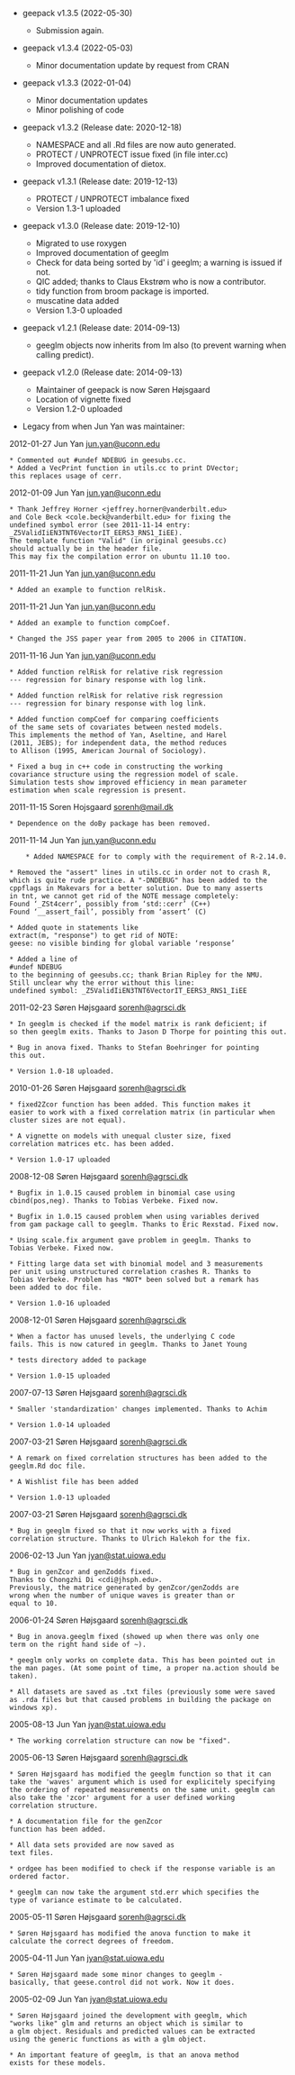 * geepack v1.3.5 (2022-05-30)

	* Submission again.

* geepack v1.3.4 (2022-05-03)

    * Minor documentation update by request from CRAN

* geepack v1.3.3 (2022-01-04) 

	* Minor documentation updates
	* Minor polishing of code


* geepack v1.3.2 (Release date: 2020-12-18)

	* NAMESPACE and all .Rd files are now auto generated.
	* PROTECT / UNPROTECT issue fixed (in file inter.cc)
	* Improved documentation of dietox.


* geepack v1.3.1 (Release date: 2019-12-13)

	* PROTECT / UNPROTECT imbalance fixed
	* Version 1.3-1 uploaded

* geepack v1.3.0 (Release date: 2019-12-10)

	* Migrated to use roxygen
   * Improved documentation of geeglm
   * Check for data being sorted by 'id' i geeglm; a warning is issued if not.
   * QIC added; thanks to Claus Ekstrøm who is now a contributor.
   * tidy function from broom package is imported.
   * muscatine data added
   * Version 1.3-0 uploaded

* geepack v1.2.1 (Release date: 2014-09-13)

	* geeglm objects now inherits from lm also (to prevent warning when
		calling predict).

* geepack v1.2.0 (Release date: 2014-09-13)

  * Maintainer of geepack is now Søren Højsgaard
  * Location of vignette fixed
  * Version 1.2-0 uploaded

* Legacy from when Jun Yan was maintainer:

2012-01-27  Jun Yan  <jun.yan@uconn.edu>

	* Commented out #undef NDEBUG in geesubs.cc.
	* Added a VecPrint function in utils.cc to print DVector;
	this replaces usage of cerr.

2012-01-09  Jun Yan  <jun.yan@uconn.edu>

	* Thank Jeffrey Horner <jeffrey.horner@vanderbilt.edu>
	and Cole Beck <cole.beck@vanderbilt.edu> for fixing the
	undefined symbol error (see 2011-11-14 entry:
	_Z5ValidIiEN3TNT6VectorIT_EERS3_RNS1_IiEE).
	The template function "Valid" (in original geesubs.cc)
	should actually be in the header file.
	This may fix the compilation error on ubuntu 11.10 too.

2011-11-21  Jun Yan  <jun.yan@uconn.edu>

	* Added an example to function relRisk.

2011-11-21  Jun Yan  <jun.yan@uconn.edu>

	* Added an example to function compCoef.

	* Changed the JSS paper year from 2005 to 2006 in CITATION.

2011-11-16  Jun Yan  <jun.yan@uconn.edu>

	* Added function relRisk for relative risk regression
	--- regression for binary response with log link.

	* Added function relRisk for relative risk regression
 	--- regression for binary response with log link.

	* Added function compCoef for comparing coefficients
	of the same sets of covariates between nested models.
	This implements the method of Yan, Aseltine, and Harel
	(2011, JEBS); for independent data, the method reduces
	to Allison (1995, American Journal of Sociology).

	* Fixed a bug in c++ code in constructing the working
	covariance structure using the regression model of scale.
	Simulation tests show improved efficiency in mean parameter
	estimation when scale regression is present.

2011-11-15 Soren Hojsgaard  <sorenh@mail.dk>

	* Dependence on the doBy package has been removed.

2011-11-14  Jun Yan  <jun.yan@uconn.edu>

        * Added NAMESPACE for to comply with the requirement of R-2.14.0.

	* Removed the "assert" lines in utils.cc in order not to crash R,
	which is quite rude practice. A "-DNDEBUG" has been added to the
	cppflags in Makevars for a better solution. Due to many asserts
	in tnt, we cannot get rid of the NOTE message completely:
	Found ‘_ZSt4cerr’, possibly from ‘std::cerr’ (C++)
	Found ‘__assert_fail’, possibly from ‘assert’ (C)

	* Added quote in statements like
	extract(m, "response") to get rid of NOTE:
	geese: no visible binding for global variable ‘response’

	* Added a line of
	#undef NDEBUG
	to the beginning of geesubs.cc; thank Brian Ripley for the NMU.
	Still unclear why the error without this line:
	undefined symbol: _Z5ValidIiEN3TNT6VectorIT_EERS3_RNS1_IiEE


2011-02-23  Søren Højsgaard <sorenh@agrsci.dk>

	* In geeglm is checked if the model matrix is rank deficient; if
	so then geeglm exits. Thanks to Jason D Thorpe for pointing this out.

	* Bug in anova fixed. Thanks to Stefan Boehringer for pointing
	this out.

	* Version 1.0-18 uploaded.


2010-01-26  Søren Højsgaard <sorenh@agrsci.dk>

	* fixed2Zcor function has been added. This function makes it
	easier to work with a fixed correlation matrix (in particular when
	cluster sizes are not equal).

	* A vignette on models with unequal cluster size, fixed
	correlation matrices etc. has been added.

	* Version 1.0-17 uploaded

2008-12-08  Søren Højsgaard <sorenh@agrsci.dk>

	* Bugfix in 1.0.15 caused problem in binomial case using
	cbind(pos,neg). Thanks to Tobias Verbeke. Fixed now.

	* Bugfix in 1.0.15 caused problem when using variables derived
	from gam package call to geeglm. Thanks to Eric Rexstad. Fixed now.

	* Using scale.fix argument gave problem in geeglm. Thanks to
	Tobias Verbeke. Fixed now.

	* Fitting large data set with binomial model and 3 measurements
	per unit using unstructured correlation crashes R. Thanks to
	Tobias Verbeke. Problem has *NOT* been solved but a remark has
	been added to doc file.

	* Version 1.0-16 uploaded

2008-12-01  Søren Højsgaard <sorenh@agrsci.dk>

	* When a factor has unused levels, the underlying C code
	fails. This is now catured in geeglm. Thanks to Janet Young

	* tests directory added to package

	* Version 1.0-15 uploaded

2007-07-13  Søren Højsgaard <sorenh@agrsci.dk>

	* Smaller 'standardization' changes implemented. Thanks to Achim

	* Version 1.0-14 uploaded

2007-03-21  Søren Højsgaard <sorenh@agrsci.dk>

	* A remark on fixed correlation structures has been added to the
	geeglm.Rd doc file.

	* A Wishlist file has been added

	* Version 1.0-13 uploaded

2007-03-21  Søren Højsgaard <sorenh@agrsci.dk>

	* Bug in geeglm fixed so that it now works with a fixed
	correlation structure. Thanks to Ulrich Halekoh for the fix.


2006-02-13  Jun Yan  <jyan@stat.uiowa.edu>

	* Bug in genZcor and genZodds fixed. 
	Thanks to Chongzhi Di <cdi@jhsph.edu>. 
	Previously, the matrice generated by genZcor/genZodds are 
	wrong when the number of unique waves is greater than or
	equal to 10.

2006-01-24 Søren Højsgaard <sorenh@agrsci.dk>

	* Bug in anova.geeglm fixed (showed up when there was only one
	term on the right hand side of ~). 

	* geeglm only works on complete data. This has been pointed out in
	the man pages. (At some point of time, a proper na.action should be
	taken). 

	* All datasets are saved as .txt files (previously some were saved
	as .rda files but that caused problems in building the package on
	windows xp).

2005-08-13  Jun Yan  <jyan@stat.uiowa.edu>

	* The working correlation structure can now be "fixed".


2005-06-13 Søren Højsgaard <sorenh@agrsci.dk>

	* Søren Højsgaard has modified the geeglm function so that it can
	take the 'waves' argument which is used for explicitely specifying
	the ordering of repeated measurements on the same unit. geeglm can
	also take the 'zcor' argument for a user defined working
	correlation structure. 

	* A documentation file for the genZcor
	function has been added. 

	* All data sets provided are now saved as
	text files.

	* ordgee has been modified to check if the response variable is an
	ordered factor.

	* geeglm can now take the argument std.err which specifies the
	type of variance estimate to be calculated.

2005-05-11 Søren Højsgaard <sorenh@agrsci.dk>

	* Søren Højsgaard has modified the anova function to make it
	calculate the correct degrees of freedom.


2005-04-11  Jun Yan  <jyan@stat.uiowa.edu>

	* Søren Højsgaard made some minor changes to geeglm - 
	basically, that geese.control did not work. Now it does.


2005-02-09  Jun Yan  <jyan@stat.uiowa.edu>

	* Søren Højsgaard joined the development with geeglm, which 
	"works like" glm and returns an object which is similar to 
	a glm object. Residuals and predicted values can be extracted
	using the generic functions as with a glm object. 

	* An important feature of geeglm, is that an anova method 
	exists for these models.

